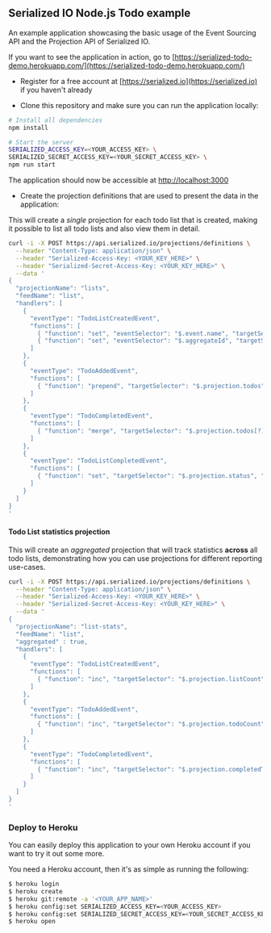 ## Serialized IO Node.js Todo example

An example application showcasing the basic usage of the Event Sourcing API and the Projection API of Serialized IO.

If you want to see the application in action, go to [https://serialized-todo-demo.herokuapp.com/](https://serialized-todo-demo.herokuapp.com/)

- Register for a free account at [https://serialized.io](https://serialized.io) if you haven't already

- Clone this repository and make sure you can run the application locally:

```bash
# Install all dependencies
npm install

# Start the server
SERIALIZED_ACCESS_KEY=<YOUR_ACCESS_KEY> \
SERIALIZED_SECRET_ACCESS_KEY=<YOUR_SECRET_ACCESS_KEY> \
npm run start
```

The application should now be accessible at [http://localhost:3000](http://localhost:3000)

- Create the projection definitions that are used to present the data in the application:

This will create a *single* projection for each todo list that is created, making it possible to list all todo lists and also view them in detail.

```bash
curl -i -X POST https://api.serialized.io/projections/definitions \
  --header "Content-Type: application/json" \
  --header "Serialized-Access-Key: <YOUR_KEY_HERE>" \
  --header "Serialized-Secret-Access-Key: <YOUR_KEY_HERE>" \
  --data '
{
  "projectionName": "lists",
  "feedName": "list",
  "handlers": [
    {
      "eventType": "TodoListCreatedEvent",
      "functions": [
        { "function": "set", "eventSelector": "$.event.name", "targetSelector": "$.projection.name" },
        { "function": "set", "eventSelector": "$.aggregateId", "targetSelector": "$.projection.listId" }
      ]
    },
    {
      "eventType": "TodoAddedEvent",
      "functions": [
        { "function": "prepend", "targetSelector": "$.projection.todos" }
      ]
    },
    {
      "eventType": "TodoCompletedEvent",
      "functions": [
        { "function": "merge", "targetSelector": "$.projection.todos[?]", "targetFilter": "[?(@.todoId == $.event.todoId)]", "rawData": {"status" : "COMPLETED"} }
      ]
    },
    {
      "eventType": "TodoListCompletedEvent",
      "functions": [
        { "function": "set", "targetSelector": "$.projection.status", "rawData": "COMPLETED" }
      ]
    }
  ]
}
'
```

#### Todo List statistics projection
This will create an *aggregated* projection that will track statistics **across** all todo lists, demonstrating how you can use projections for different reporting use-cases.

```bash
curl -i -X POST https://api.serialized.io/projections/definitions \
  --header "Content-Type: application/json" \
  --header "Serialized-Access-Key: <YOUR_KEY_HERE>" \
  --header "Serialized-Secret-Access-Key: <YOUR_KEY_HERE>" \
  --data '
{
  "projectionName": "list-stats",
  "feedName": "list",
  "aggregated" : true,
  "handlers": [
    {
      "eventType": "TodoListCreatedEvent",
      "functions": [
        { "function": "inc", "targetSelector": "$.projection.listCount" }
      ]
    },
    {
      "eventType": "TodoAddedEvent",
      "functions": [
        { "function": "inc", "targetSelector": "$.projection.todoCount" }
      ]
    },
    {
      "eventType": "TodoCompletedEvent",
      "functions": [
        { "function": "inc", "targetSelector": "$.projection.completedTodoCount" }
      ]
    }
  ]
}
'
```

### Deploy to Heroku

You can easily deploy this application to your own Heroku account if you want to try it out some more.

You need a Heroku account, then it's as simple as running the following:

```bash
$ heroku login
$ heroku create
$ heroku git:remote -a '<YOUR_APP_NAME>'
$ heroku config:set SERIALIZED_ACCESS_KEY=<YOUR_ACCESS_KEY>
$ heroku config:set SERIALIZED_SECRET_ACCESS_KEY=<YOUR_SECRET_ACCESS_KEY>
$ heroku open
```